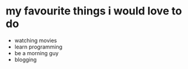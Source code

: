 # my favourite things i would love to do

- watching movies
- learn programming
- be a morning guy
- blogging
